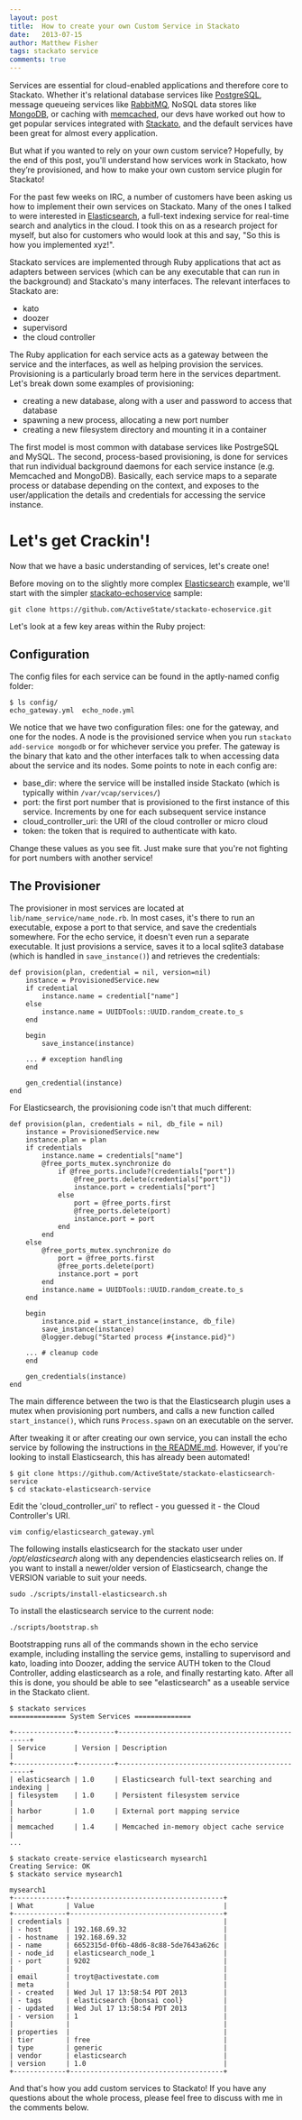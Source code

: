 ```yaml
---
layout: post
title:  How to create your own Custom Service in Stackato
date:   2013-07-15
author: Matthew Fisher
tags: stackato service
comments: true
---
```


Services are essential for cloud-enabled applications and therefore core to Stackato. Whether it's relational database services like [PostgreSQL][postgresql], message queueing services like [RabbitMQ][rabbitmq], NoSQL data stores like [MongoDB][mongodb], or caching with [memcached][memcached], our devs have worked out how to get popular services integrated with [Stackato][stackato], and the default services have been great for almost every application.

But what if you wanted to rely on your own custom service? Hopefully, by the end of this post, you'll understand how services work in Stackato, how they’re provisioned, and how to make your own custom service plugin for Stackato!

For the past few weeks on IRC, a number of customers have been asking us how to implement their own services on Stackato. Many of the ones I talked to were interested in [Elasticsearch][elasticsearch], a full-text indexing service for real-time search and analytics in the cloud. I took this on as a research project for myself, but also for customers who would look at this and say, "So this is how you implemented xyz!".

Stackato services are implemented through Ruby applications that act as adapters between services (which can be any executable that can run in the background) and Stackato's many interfaces. The relevant interfaces to Stackato are:

 * kato
 * doozer
 * supervisord
 * the cloud controller

The Ruby application for each service acts as a gateway between the service and the interfaces, as well as helping provision the services. Provisioning is a particularly broad term here in the services department. Let's break down some examples of provisioning:

 * creating a new database, along with a user and password to access that database 
 * spawning a new process, allocating a new port number
 * creating a new filesystem directory and mounting it in a container

The first model is most common with database services like PostrgeSQL and MySQL. The second, process-based provisioning, is done for services that run individual background daemons for each service instance (e.g. Memcached and MongoDB). Basically, each service maps to a separate process or database depending on the context, and exposes to the user/application the details and credentials for accessing the service instance.

# Let's get Crackin'!

Now that we have a basic understanding of services, let's create one!

Before moving on to the slightly more complex [Elasticsearch](https://github.com/ActiveState/stackato-elasticsearch-service) example, we'll start with the simpler [stackato-echoservice](https://github.com/ActiveState/stackato-echoservice) sample:

    git clone https://github.com/ActiveState/stackato-echoservice.git

Let's look at a few key areas within the Ruby project:

## Configuration

The config files for each service can be found in the aptly-named config folder:

    $ ls config/
    echo_gateway.yml  echo_node.yml

We notice that we have two configuration files: one for the gateway, and one for the nodes. A node is the provisioned service when you run <code>stackato add-service mongodb</code> or for whichever service you prefer. The gateway is the binary that kato and the other interfaces talk to when accessing data about the service and its nodes. Some points to note in each config are:

 * base_dir: where the service will be installed inside Stackato (which is typically within <code>/var/vcap/services/</code>)
 * port: the first port number that is provisioned to the first instance of this service. Increments by one for each subsequent service instance
 * cloud_controller_uri: the URI of the cloud controller or micro cloud
 * token: the token that is required to authenticate with kato.

Change these values as you see fit. Just make sure that you're not fighting for port numbers with another service!

## The Provisioner

The provisioner in most services are located at <code>lib/name_service/name_node.rb</code>. In most cases, it's there to run an executable, expose a port to that service, and save the credentials somewhere. For the echo service, it doesn't even run a separate executable. It just provisions a service, saves it to a local sqlite3 database (which is handled in <code>save_instance()</code>) and retrieves the credentials:

    def provision(plan, credential = nil, version=nil)
        instance = ProvisionedService.new
        if credential
            instance.name = credential["name"]
        else
            instance.name = UUIDTools::UUID.random_create.to_s
        end

        begin
            save_instance(instance)

        ... # exception handling
        end
        
        gen_credential(instance)
    end

For Elasticsearch, the provisioning code isn't that much different:

    def provision(plan, credentials = nil, db_file = nil)
        instance = ProvisionedService.new
        instance.plan = plan
        if credentials
            instance.name = credentials["name"]
            @free_ports_mutex.synchronize do
                if @free_ports.include?(credentials["port"])
                    @free_ports.delete(credentials["port"])
                    instance.port = credentials["port"]
                else
                    port = @free_ports.first
                    @free_ports.delete(port)
                    instance.port = port
                end
            end
        else
            @free_ports_mutex.synchronize do
                port = @free_ports.first
                @free_ports.delete(port)
                instance.port = port
            end
            instance.name = UUIDTools::UUID.random_create.to_s
        end

        begin
            instance.pid = start_instance(instance, db_file)
            save_instance(instance)
            @logger.debug("Started process #{instance.pid}")
        
        ... # cleanup code
        end

        gen_credentials(instance)
    end

The main difference between the two is that the Elasticsearch plugin uses a mutex when provisioning port numbers, and calls a new function called <code>start_instance()</code>, which runs <code>Process.spawn</code> on an executable on the server.

After tweaking it or after creating our own service, you can install the echo service by following the instructions in [the README.md][echo-readme]. However, if you're looking to install Elasticsearch, this has already been automated!

    $ git clone https://github.com/ActiveState/stackato-elasticsearch-service
    $ cd stackato-elasticsearch-service

Edit the 'cloud_controller_uri' to reflect - you guessed it - the Cloud Controller's URI.

    vim config/elasticsearch_gateway.yml

The following installs elasticsearch for the stackato user under */opt/elasticsearch* along with any dependencies elasticsearch relies on. If you want to install a newer/older version of Elasticsearch, change the VERSION variable to suit your needs.
    
    sudo ./scripts/install-elasticsearch.sh

To install the elasticsearch service to the current node:

    ./scripts/bootstrap.sh

Bootstrapping runs all of the commands shown in the echo service example, including installing the service gems, installing to supervisord and kato, loading into Doozer, adding the service AUTH token to the Cloud Controller, adding elasticsearch as a role, and finally restarting kato. After all this is done, you should be able to see "elasticsearch" as a useable service in the Stackato client.

    $ stackato services
    ============== System Services ==============
    
    +---------------+---------+------------------------------------------------+
    | Service       | Version | Description                                    |
    +---------------+---------+------------------------------------------------+
    | elasticsearch | 1.0     | Elasticsearch full-text searching and indexing |
    | filesystem    | 1.0     | Persistent filesystem service                  |
    | harbor        | 1.0     | External port mapping service                  |
    | memcached     | 1.4     | Memcached in-memory object cache service       |
    ...
    
    $ stackato create-service elasticsearch mysearch1
    Creating Service: OK
    $ stackato service mysearch1
    
    mysearch1
    +-------------+--------------------------------------+
    | What        | Value                                |
    +-------------+--------------------------------------+
    | credentials |                                      |
    | - host      | 192.168.69.32                        |
    | - hostname  | 192.168.69.32                        |
    | - name      | 6652315d-0f6b-48d6-8c88-5de7643a626c |
    | - node_id   | elasticsearch_node_1                 |
    | - port      | 9202                                 |
    |             |                                      |
    | email       | troyt@activestate.com                |
    | meta        |                                      |
    | - created   | Wed Jul 17 13:58:54 PDT 2013         |
    | - tags      | elasticsearch {bonsai cool}          |
    | - updated   | Wed Jul 17 13:58:54 PDT 2013         |
    | - version   | 1                                    |
    |             |                                      |
    | properties  |                                      |
    | tier        | free                                 |
    | type        | generic                              |
    | vendor      | elasticsearch                        |
    | version     | 1.0                                  |
    +-------------+--------------------------------------+

And that's how you add custom services to Stackato! If you have any questions about the whole process, please feel free to discuss with me in the comments below.


[echo-readme]:              https://github.com/ActiveState/stackato-echoservice#readme
[stackato]:                 http://www.activestate.com/stackato
[elasticsearch-service]:    https://github.com/ActiveState/stackato-elasticsearch-service/
[elasticsearch]:            http://www.elasticsearch.org/
[mongodb]:                  http://www.mongodb.org/
[mysql]:                    http://www.mysql.com/
[postgresql]:               http://www.postgresql.org/
[memcached]:                http://memcached.org/
[rabbitmq]:                 http://rabbitmq.com/
